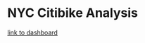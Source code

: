 # NYC Citibike Analysis
[link to dashboard](https://public.tableau.com/profile/renata2565#!/vizhome/NYCCitibike_16105567886920/NYCCitibike?publish=yes)
